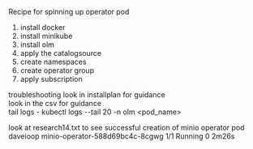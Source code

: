 Recipe for spinning up operator pod  
  1. install docker
  2. install minikube
  3. install olm
  4. apply the catalogsource
  5. create namespaces
  6. create operator group
  5. apply subscription

troubleshooting
     look in installplan for guidance  
     look in the csv for guidance  
     tail logs - kubectl logs --tail 20 -n olm <pod_name>  


look at research14.txt to see successful creation of minio operator pod  
daveioop      minio-operator-588d69bc4c-8cgwg                                   1/1     Running     0               2m26s
